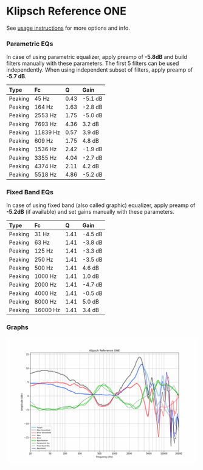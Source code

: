 # Klipsch Reference ONE
See [usage instructions](https://github.com/jaakkopasanen/AutoEq#usage) for more options and info.

### Parametric EQs
In case of using parametric equalizer, apply preamp of **-5.8dB** and build filters manually
with these parameters. The first 5 filters can be used independently.
When using independent subset of filters, apply preamp of **-5.7 dB**.

| Type    | Fc       |    Q | Gain    |
|:--------|:---------|:-----|:--------|
| Peaking | 45 Hz    | 0.43 | -5.1 dB |
| Peaking | 164 Hz   | 1.63 | -2.8 dB |
| Peaking | 2553 Hz  | 1.75 | -5.0 dB |
| Peaking | 7693 Hz  | 4.36 | 3.2 dB  |
| Peaking | 11839 Hz | 0.57 | 3.9 dB  |
| Peaking | 609 Hz   | 1.75 | 4.8 dB  |
| Peaking | 1536 Hz  | 2.42 | -1.9 dB |
| Peaking | 3355 Hz  | 4.04 | -2.7 dB |
| Peaking | 4374 Hz  | 2.11 | 4.2 dB  |
| Peaking | 5518 Hz  | 4.86 | -5.2 dB |

### Fixed Band EQs
In case of using fixed band (also called graphic) equalizer, apply preamp of **-5.2dB**
(if available) and set gains manually with these parameters.

| Type    | Fc       |    Q | Gain    |
|:--------|:---------|:-----|:--------|
| Peaking | 31 Hz    | 1.41 | -4.5 dB |
| Peaking | 63 Hz    | 1.41 | -3.8 dB |
| Peaking | 125 Hz   | 1.41 | -3.3 dB |
| Peaking | 250 Hz   | 1.41 | -3.5 dB |
| Peaking | 500 Hz   | 1.41 | 4.6 dB  |
| Peaking | 1000 Hz  | 1.41 | 1.0 dB  |
| Peaking | 2000 Hz  | 1.41 | -4.7 dB |
| Peaking | 4000 Hz  | 1.41 | -0.5 dB |
| Peaking | 8000 Hz  | 1.41 | 5.0 dB  |
| Peaking | 16000 Hz | 1.41 | 3.4 dB  |

### Graphs
![](./Klipsch%20Reference%20ONE.png)